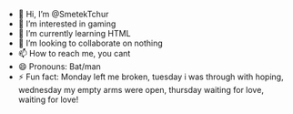 - 👋 Hi, I’m @SmetekTchur
- 👀 I’m interested in gaming
- 🌱 I’m currently learning HTML
- 💞️ I’m looking to collaborate on nothing
- 📫 How to reach me, you cant
- 😄 Pronouns: Bat/man
- ⚡ Fun fact: Monday left me broken, tuesday i was through with hoping, wednesday my empty arms were open, thursday waiting for love, waiting for love!

<!---
SmetekTchur/SmetekTchur is a ✨ special ✨ repository because its `README.md` (this file) appears on your GitHub profile.
You can click the Preview link to take a look at your changes.
--->
